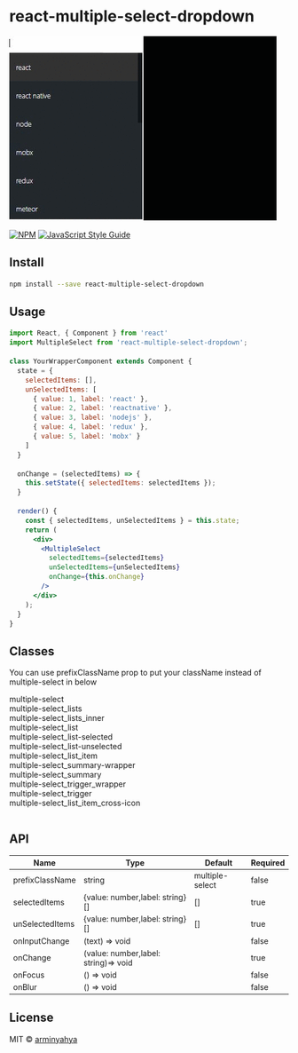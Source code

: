 # react-multiple-select-dropdown
![](/preview/MultiSelect.gif)

[![NPM](https://img.shields.io/npm/v/react-multiple-select-dropdown.svg)](https://www.npmjs.com/package/react-multiple-select-dropdown) [![JavaScript Style Guide](https://img.shields.io/badge/code_style-standard-brightgreen.svg)](https://standardjs.com)

## Install

```bash
npm install --save react-multiple-select-dropdown
```



## Usage
```jsx
import React, { Component } from 'react'
import MultipleSelect from 'react-multiple-select-dropdown';

class YourWrapperComponent extends Component {
  state = {
    selectedItems: [],
    unSelectedItems: [
      { value: 1, label: 'react' },
      { value: 2, label: 'reactnative' },
      { value: 3, label: 'nodejs' },
      { value: 4, label: 'redux' },
      { value: 5, label: 'mobx' }
    ]
  }

  onChange = (selectedItems) => {
    this.setState({ selectedItems: selectedItems });
  }

  render() {
    const { selectedItems, unSelectedItems } = this.state;
    return (
      <div>
        <MultipleSelect
          selectedItems={selectedItems}
          unSelectedItems={unSelectedItems}
          onChange={this.onChange}
        />
      </div>
    );
  }
}
```
Classes
---
You can use prefixClassName prop to put your className instead of multiple-select in below

multiple-select <br />
multiple-select_lists<br />
multiple-select_lists_inner<br />
multiple-select_list<br />
multiple-select_list-selected<br />
multiple-select_list-unselected<br />
multiple-select_list_item<br />
multiple-select_summary-wrapper<br />
multiple-select_summary<br />
multiple-select_trigger_wrapper<br />
multiple-select_trigger<br />
multiple-select_list_item_cross-icon<br />
```

```
API
---

| Name                    | Type                                 | Default         | Required |
|-------------------------|--------------------------------------|-----------------|----------|
| prefixClassName         | string                               | multiple-select | false    |
| selectedItems           | {value: number,label: string}[]      | []              | true     |
| unSelectedItems         | {value: number,label: string}[]      | []              | true     |
| onInputChange           | (text) => void                       |                 | false     |
| onChange                | (value: number,label: string)=> void |                 | true     |
| onFocus                 | () => void                           |                 | false    |
| onBlur                  | () => void                           |                 | false    |


## License

MIT © [arminyahya](https://github.com/arminyahya)

